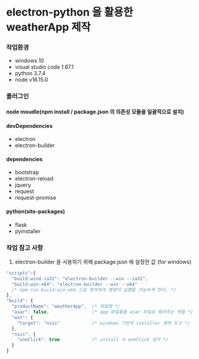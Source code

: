 # electron-python 을 활용한 weatherApp 제작

### 작업환경
- windows 10
- visual studio code 1.67.1
- python 3.7.4
- node v16.15.0

### 플러그인
#### node moudle(npm install / package.json 의 의존성 모듈을 일괄적으로 설치)
#### devDependencies
- electron
- electron-builder
#### dependencies
- bootstrap
- electron-reload
- jquery
- request
- request-promise

#### python(site-packages)
- flask
- pyinstaller

### 작업 참고 사항
1. electron-builder 을 사용하기 위해 package.json 에 설정한 값 (for windows)
```javascript
"scripts":{
  "build:wind-ia32": "electron-builder --win --ia32",
  "build:win-x64": "electron-builder --win --x64"
  /* npm run build:win-x64 으로 축약하여 명령어 실행을 가능하게 한다. */
},
"build": {
  "productName": "weatherApp",  /* 파일명 */
  "asar": false,                /* app 파일들을 asar 파일로 묶어주는 역할 */
  "win": {
    "target": "nsis"            /* windows 기반의 installer 제작 도구 */
  },
  "nsis": {
    "oneClick": true            /* install 시 oneClick 설치 */
  }
}
```
